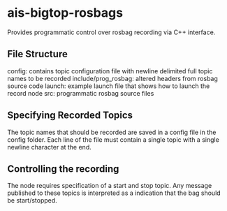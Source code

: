 # ais-bigtop-rosbags
Provides programmatic control over rosbag recording via C++ interface.

## File Structure

config: contains topic configuration file with newline delimited full topic names to be recorded
include/prog_rosbag: altered headers from rosbag source code
launch: example launch file that shows how to launch the record node
src: programmatic rosbag source files

## Specifying Recorded Topics

The topic names that should be recorded are saved in a config file in the config folder. Each line of the file must contain a single topic with a single newline character at the end.

## Controlling the recording

The node requires specification of a start and stop topic. Any message published to these topics is interpreted as a indication that the bag should be start/stopped.
